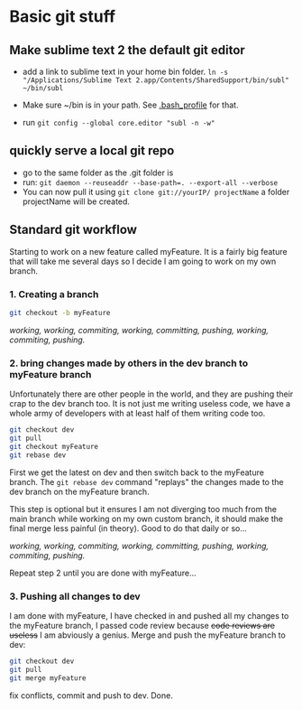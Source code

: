 # Basic git stuff
## Make sublime text 2 the default git editor
* add a link to sublime text in your home bin folder. 
``ln -s "/Applications/Sublime Text 2.app/Contents/SharedSupport/bin/subl" ~/bin/subl``

* Make sure  ~/bin is in your path. See [.bash_profile](.bash_profile ".bash_profile")  for that.
* run ``git config --global core.editor "subl -n -w"``


## quickly serve a local git repo

* go to the same folder as the .git folder is
* run:
``git daemon --reuseaddr --base-path=. --export-all --verbose``
* You can now pull it using ``git clone git://yourIP/ projectName`` a folder projectName will be created.

## Standard git workflow

Starting to work on a new feature called myFeature. It is a fairly big feature that will take me several days
so I decide I am going to work on my own branch.

### 1. Creating a branch

```bash
git checkout -b myFeature
```

_working, working, commiting, working, committing, pushing, working, commiting, pushing._

### 2. bring changes made by others in the dev branch to myFeature branch

Unfortunately there are other people in the world, and they are pushing their crap to the dev branch too.
It is not just me writing useless code, we have a whole army of developers with at least half of them
writing code too.

```bash
git checkout dev
git pull
git checkout myFeature
git rebase dev
```

First we get the latest on dev and then switch back to the myFeature branch. The ```git rebase dev```
command "replays" the changes made to the dev branch on the myFeature branch.

This step is optional but it ensures I am not diverging too much from the main branch while
working on my own custom branch, it should make the final merge less painful (in theory).
Good to do that daily or so...

_working, working, commiting, working, committing, pushing, working, commiting, pushing._

Repeat step 2 until you are done with myFeature...

### 3. Pushing all changes to dev

I am done with myFeature, I have checked in and pushed all my changes to the myFeature branch,
I passed code review because ~~code reviews are useless~~ I am abviously a genius.
Merge and push the myFeature branch to dev:

```bash
git checkout dev
git pull
git merge myFeature
```

fix conflicts, commit and push to dev. Done.
